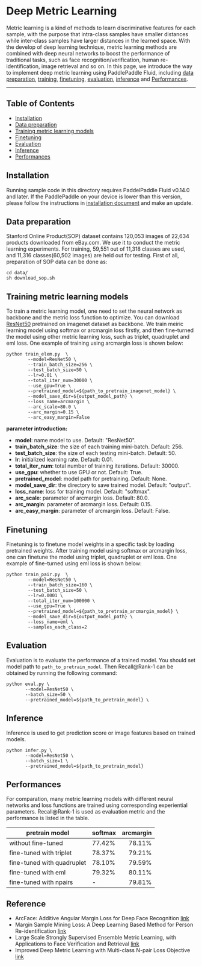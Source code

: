 # Deep Metric Learning
Metric learning is a kind of methods to learn discriminative features for each sample, with the purpose that intra-class samples have smaller distances while inter-class samples have larger distances in the learned space. With the develop of deep learning technique, metric learning methods are combined with deep neural networks to boost the performance of traditional tasks, such as face recognition/verification, human re-identification, image retrieval and so on. In this page, we introduce the way to implement deep metric learning using PaddlePaddle Fluid, including [data preparation](#data-preparation), [training](#training-metric-learning-models), [finetuning](#finetuning), [evaluation](#evaluation), [inference](#inference) and [Performances](#performances).

---
## Table of Contents
- [Installation](#installation)
- [Data preparation](#data-preparation)
- [Training metric learning models](#training-metric-learning-models)
- [Finetuning](#finetuning)
- [Evaluation](#evaluation)
- [Inference](#inference)
- [Performances](#performances)

## Installation

Running sample code in this directory requires PaddelPaddle Fluid v0.14.0 and later. If the PaddlePaddle on your device is lower than this version, please follow the instructions in [installation document](http://paddlepaddle.org/documentation/docs/zh/1.3/beginners_guide/install/index_cn.html) and make an update.

## Data preparation

Stanford Online Product(SOP) dataset contains 120,053 images of 22,634 products downloaded from eBay.com. We use it to conduct the metric learning experiments. For training, 59,551 out of 11,318 classes are used, and 11,316 classes(60,502 images) are held out for testing. First of all, preparation of SOP data can be done as:
```
cd data/
sh download_sop.sh
```

## Training metric learning models

To train a metric learning model, one need to set the neural network as backbone and the metric loss function to optimize. You can download [ResNet50](http://paddle-imagenet-models-name.bj.bcebos.com/ResNet50_pretrained.tar) pretrained on imagenet dataset as backbone. We train meiric learning model using softmax or arcmargin loss firstly, and then fine-turned the model using other metric learning loss, such as triplet, quadruplet and eml loss. One example of training using arcmargin loss is shown below:


```
python train_elem.py  \
        --model=ResNet50 \
        --train_batch_size=256 \
        --test_batch_size=50 \
        --lr=0.01 \
        --total_iter_num=30000 \
        --use_gpu=True \
        --pretrained_model=${path_to_pretrain_imagenet_model} \
        --model_save_dir=${output_model_path} \
        --loss_name=arcmargin \
        --arc_scale=80.0 \ 
        --arc_margin=0.15 \
        --arc_easy_margin=False
```
**parameter introduction:**
* **model**: name model to use. Default: "ResNet50".
* **train_batch_size**: the size of each training mini-batch. Default: 256.
* **test_batch_size**: the size of each testing mini-batch. Default: 50.
* **lr**: initialized learning rate. Default: 0.01.
* **total_iter_num**: total number of training iterations. Default: 30000.
* **use_gpu**: whether to use GPU or not. Default: True.
* **pretrained_model**: model path for pretraining. Default: None.
* **model_save_dir**: the directory to save trained model. Default: "output".
* **loss_name**: loss for training model. Default: "softmax".
* **arc_scale**: parameter of arcmargin loss. Default: 80.0.
* **arc_margin**: parameter of arcmargin loss. Default: 0.15.
* **arc_easy_margin**: parameter of arcmargin loss. Default: False.

## Finetuning

Finetuning is to finetune model weights in a specific task by loading pretrained weights. After training model using softmax or arcmargin loss, one can finetune the model using triplet, quadruplet or eml loss. One example of fine-turned using eml loss is shown below:

```
python train_pair.py  \
        --model=ResNet50 \
        --train_batch_size=160 \
        --test_batch_size=50 \
        --lr=0.0001 \
        --total_iter_num=100000 \
        --use_gpu=True \
        --pretrained_model=${path_to_pretrain_arcmargin_model} \
        --model_save_dir=${output_model_path} \
        --loss_name=eml \
        --samples_each_class=2
```

## Evaluation
Evaluation is to evaluate the performance of a trained model. You should set model path to ```path_to_pretrain_model```. Then Recall@Rank-1 can be obtained by running the following command:
```
python eval.py \
       --model=ResNet50 \
       --batch_size=50 \
       --pretrained_model=${path_to_pretrain_model} \
```

## Inference
Inference is used to get prediction score or image features based on trained models.
```
python infer.py \
       --model=ResNet50 \
       --batch_size=1 \         
       --pretrained_model=${path_to_pretrain_model}
```

## Performances

For comparation, many metric learning models with different neural networks and loss functions are trained using corresponding experiential parameters. Recall@Rank-1 is used as evaluation metric and the performance is listed in the table.

|pretrain model | softmax | arcmargin
|- | - | -:
|without fine-tuned | 77.42% | 78.11%
|fine-tuned with triplet | 78.37% | 79.21%
|fine-tuned with quadruplet | 78.10% | 79.59%
|fine-tuned with eml | 79.32% | 80.11%
|fine-tuned with npairs | - | 79.81%

## Reference

- ArcFace: Additive Angular Margin Loss for Deep Face Recognition [link](https://arxiv.org/abs/1801.07698)
- Margin Sample Mining Loss: A Deep Learning Based Method for Person Re-identification [link](https://arxiv.org/abs/1710.00478)
- Large Scale Strongly Supervised Ensemble Metric Learning, with Applications to Face Verification and Retrieval [link](https://arxiv.org/abs/1212.6094)
- Improved Deep Metric Learning with Multi-class N-pair Loss Objective [link](http://www.nec-labs.com/uploads/images/Department-Images/MediaAnalytics/papers/nips16_npairmetriclearning.pdf)
